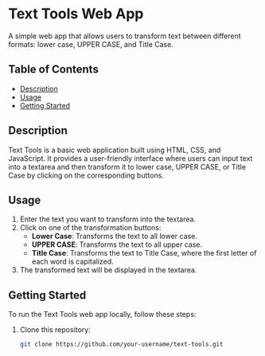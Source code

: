 ﻿# Text Tools Web App

A simple web app that allows users to transform text between different formats: lower case, UPPER CASE, and Title Case.

## Table of Contents

- [Description](#description)
- [Usage](#usage)
- [Getting Started](#getting-started)

## Description

Text Tools is a basic web application built using HTML, CSS, and JavaScript. It provides a user-friendly interface where users can input text into a textarea and then transform it to lower case, UPPER CASE, or Title Case by clicking on the corresponding buttons.

## Usage

1. Enter the text you want to transform into the textarea.
2. Click on one of the transformation buttons:
   - **Lower Case**: Transforms the text to all lower case.
   - **UPPER CASE**: Transforms the text to all upper case.
   - **Title Case**: Transforms the text to Title Case, where the first letter of each word is capitalized.
3. The transformed text will be displayed in the textarea.

## Getting Started

To run the Text Tools web app locally, follow these steps:

1. Clone this repository:

   ```sh
   git clone https://github.com/your-username/text-tools.git
   ```
